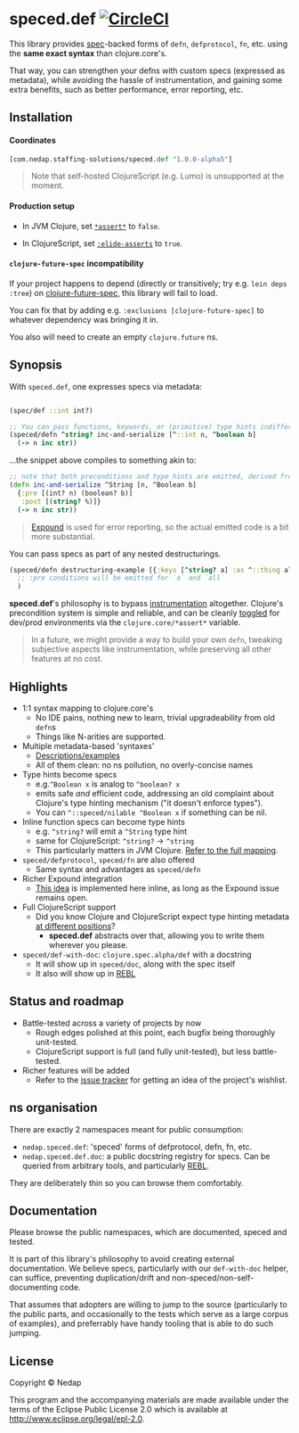 # speced.def [![CircleCI](https://circleci.com/gh/nedap/speced.def.svg?style=svg&circle-token=5895f9f338cb751d2c2e8a24844d82e21228190e)](https://circleci.com/gh/nedap/speced.def)

This library provides [spec](https://github.com/clojure/spec.alpha)-backed forms of `defn`, `defprotocol`, `fn`, etc. using the **same exact syntax** than clojure.core's.

That way, you can strengthen your defns with custom specs (expressed as metadata), while avoiding the hassle of instrumentation, and gaining some extra benefits, such as better performance, error reporting, etc.

## Installation

#### Coordinates

```clojure
[com.nedap.staffing-solutions/speced.def "1.0.0-alpha5"]
```

> Note that self-hosted ClojureScript (e.g. Lumo) is unsupported at the moment.

#### Production setup

* In JVM Clojure, set [`*assert*`](https://github.com/technomancy/leiningen/blob/9981ae9086a352caf13a42bff4a7e43faa850452/sample.project.clj#L286) to `false`.

* In ClojureScript, set [`:elide-asserts`](https://clojurescript.org/reference/compiler-options#elide-asserts) to `true`.

#### `clojure-future-spec` incompatibility

If your project happens to depend (directly or transitively; try e.g. `lein deps :tree`) on [clojure-future-spec](https://github.com/tonsky/clojure-future-spec), this library will fail to load.

You can fix that by adding e.g. `:exclusions [clojure-future-spec]` to whatever dependency was bringing it in.

You also will need to create an empty `clojure.future` ns.

## Synopsis

With `speced.def`, one expresses specs via metadata:

```clojure

(spec/def ::int int?)

;; You can pass functions, keywords, or (primitive) type hints indifferently, as metadata:
(speced/defn ^string? inc-and-serialize [^::int n, ^boolean b]
  (-> n inc str))
```

...the snippet above compiles to something akin to:

```clojure
;; note that both preconditions and type hints are emitted, derived from the specs
(defn inc-and-serialize ^String [n, ^Boolean b]
  {:pre [(int? n) (boolean? b)]
   :post [(string? %)]}
  (-> n inc str))
```

> [Expound](https://github.com/bhb/expound) is used for error reporting, so the actual emitted code is a bit more substantial.

You can pass specs as part of any nested destructurings.  

```clojure
(speced/defn destructuring-example [{:keys [^string? a] :as ^::thing all}]
  ;; :pre conditions will be emitted for `a` and `all`
  )
```

**speced.def**'s philosophy is to bypass [instrumentation](https://clojure.org/guides/spec#_instrumentation_and_testing) altogether. Clojure's precondition system is simple and reliable, and can be cleanly [toggled](https://github.com/technomancy/leiningen/blob/18a316e1c116295555a77ce77a0d8f5971bc16f7/sample.project.clj#L286) for dev/prod environments via the `clojure.core/*assert*` variable.

> In a future, we might provide a way to build your own `defn`, tweaking subjective aspects like instrumentation, while preserving all other features at no cost.

## Highlights

* 1:1 syntax mapping to clojure.core's
  * No IDE pains, nothing new to learn, trivial upgradeability from old `defn`s
  * Things like N-arities are supported.
* Multiple metadata-based 'syntaxes'
  * [Descriptions/examples](https://github.com/nedap/speced.def/blob/master/src/nedap/speced/def/specs.clj)
  * All of them clean: no ns pollution, no overly-concise names
* Type hints become specs
  *  e.g.`^Boolean x` is analog to `^boolean? x`
    * emits safe _and_ efficient code, addressing an old complaint about Clojure's type hinting mechanism ("it doesn't enforce types").
    * You can `^::speced/nilable ^Boolean x` if something can be nil.
* Inline function specs can become type hints
  * e.g. `^string?` will emit a `^String` type hint
  * same for ClojureScript: `^string?` -> `^string`
  * This particularly matters in JVM Clojure. [Refer to the full mapping](https://github.com/nedap/speced.def/blob/8dac678f498fc3a77ab7cc13e5a1b3d965221735/src/nedap/utils/spec/impl/parsing.cljc#L42).
* `speced/defprotocol`, `speced/fn` are also offered
  * Same syntax and advantages as `speced/defn`
* Richer Expound integration
  * [This idea](https://github.com/bhb/expound/issues/148) is implemented here inline, as long as the Expound issue remains open.
* Full ClojureScript support
  * Did you know Clojure and ClojureScript expect type hinting metadata [at different positions](https://git.io/fjuk7)?
    * **speced.def** abstracts over that, allowing you to write them wherever you please.
* `speced/def-with-doc`: `clojure.spec.alpha/def` with a docstring
  * It will show up in `speced/doc`, along with the spec itself
  * It also will show up in [REBL](https://github.com/cognitect-labs/REBL-distro)

## Status and roadmap

* Battle-tested across a variety of projects by now
  * Rough edges polished at this point, each bugfix being thoroughly unit-tested.
  * ClojureScript support is full (and fully unit-tested), but less battle-tested.
* Richer features will be added 
  * Refer to the [issue tracker](https://github.com/nedap/speced.def/issues) for getting an idea of the project's wishlist.

## ns organisation

There are exactly 2 namespaces meant for public consumption:

* `nedap.speced.def`: 'speced' forms of defprotocol, defn, fn, etc.
* `nedap.speced.def.doc`: a public docstring registry for specs. Can be queried from arbitrary tools, and particularly [REBL](https://github.com/cognitect-labs/REBL-distro).

They are deliberately thin so you can browse them comfortably.

## Documentation

Please browse the public namespaces, which are documented, speced and tested.

It is part of this library's philosophy to avoid creating external documentation. We believe specs, particularly with our `def-with-doc` helper, can suffice, preventing duplication/drift and non-speced/non-self-documenting code.

That assumes that adopters are willing to jump to the source (particularly to the public parts, and occasionally to the tests which serve as a large corpus of examples), and preferrably have handy tooling that is able to do such jumping.

## License

Copyright © Nedap

This program and the accompanying materials are made available under the terms of the Eclipse Public License 2.0 which is available at http://www.eclipse.org/legal/epl-2.0.

